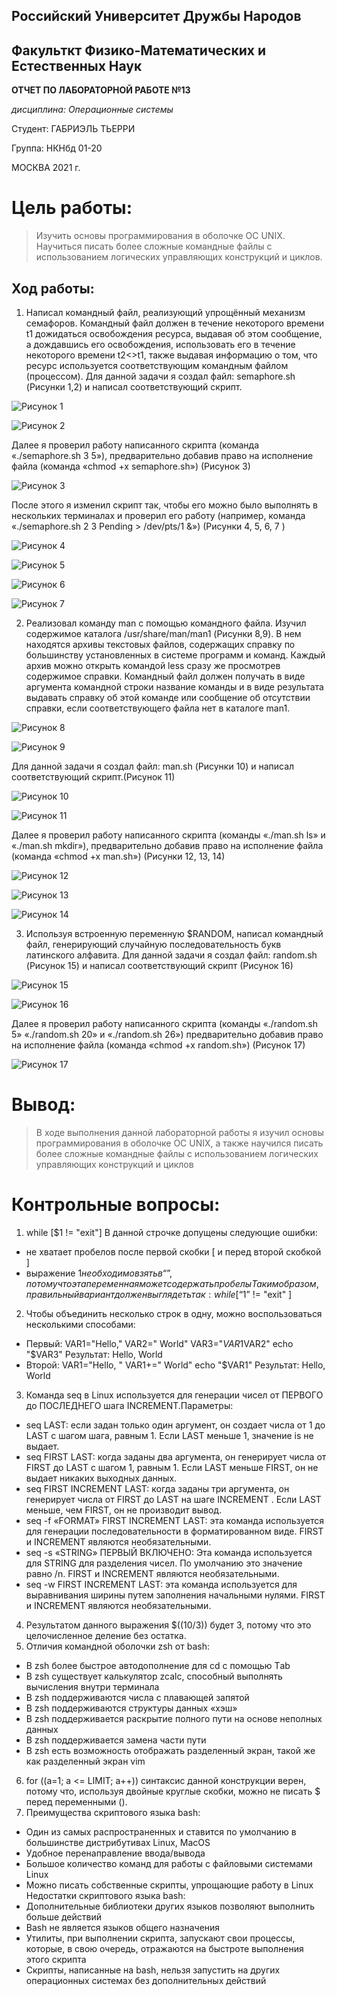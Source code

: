 ## Российский Университет Дружбы Народов

## Факульткт Физико-Математических и Естественных Наук

**ОТЧЕТ ПО ЛАБОРАТОРНОЙ РАБОТЕ №13**

*дисциплина: Операционные системы*


Студент: ГАБРИЭЛЬ ТЬЕРРИ 


Группа: НКНбд 01-20


МОСКВА 2021 г.



# Цель работы:
> Изучить основы программирования в оболочке ОС UNIX. Научиться писать более сложные командные файлы с использованием логических управляющих конструкций и циклов.

 ## Ход работы:
1. Написал командный файл, реализующий упрощённый механизм 
семафоров. Командный файл должен в течение некоторого времени 
t1 дожидаться освобождения ресурса, выдавая об этом сообщение, а  дождавшись его освобождения, использовать его в течение  некоторого времени t2<>t1, также выдавая информацию о том, что  ресурс используется соответствующим командным файлом (процессом). 
Для данной задачи я создал  файл: semaphore.sh (Рисунки 1,2) и написал соответствующий скрипт.

![](https://raw.githubusercontent.com/tgabriel22/Lab13/main/Images/01.PNG "Рисунок 1")

![](https://raw.githubusercontent.com/tgabriel22/Lab13/main/Images/02.PNG "Рисунок 2")

Далее я проверил работу написанного скрипта (команда «./semaphore.sh 3 5»), 
предварительно добавив право на исполнение файла (команда «chmod +x
semaphore.sh») (Рисунок 3)


![](https://raw.githubusercontent.com/tgabriel22/Lab13/main/Images/03.PNG "Рисунок 3")

После этого я изменил скрипт так, чтобы его можно было выполнять в нескольких терминалах и проверил его работу (например, команда «./semaphore.sh 2 3 Pending > /dev/pts/1 &») (Рисунки 4, 5, 6, 7 )

![](https://raw.githubusercontent.com/tgabriel22/Lab13/main/Images/04.PNG "Рисунок 4")

![](https://raw.githubusercontent.com/tgabriel22/Lab13/main/Images/05.PNG "Рисунок 5")

![](https://raw.githubusercontent.com/tgabriel22/Lab13/main/Images/06.PNG "Рисунок 6")

![](https://raw.githubusercontent.com/tgabriel22/Lab13/main/Images/07.PNG "Рисунок 7")


2. Реализовал команду man с помощью командного файла. Изучил
содержимое каталога /usr/share/man/man1 (Рисунки 8,9). В нем находятся архивы текстовых файлов, содержащих справку по большинству установленных в системе программ и команд. Каждый архив можно открыть командой less сразу же просмотрев содержимое справки. Командный файл должен получать в виде аргумента командной строки название команды и в виде результата выдавать справку об этой команде или сообщение об отсутствии справки, если соответствующего файла нет в каталоге man1.

![](https://raw.githubusercontent.com/tgabriel22/Lab13/main/Images/08.PNG "Рисунок 8")

![](https://raw.githubusercontent.com/tgabriel22/Lab13/main/Images/09.PNG "Рисунок 9")

Для данной задачи я создал файл: man.sh (Рисунки 10) и написал соответствующий скрипт.(Рисунок 11)

![](https://raw.githubusercontent.com/tgabriel22/Lab13/main/Images/010.PNG "Рисунок 10")

![](https://raw.githubusercontent.com/tgabriel22/Lab13/main/Images/10.PNG "Рисунок 11")

Далее я проверил работу написанного скрипта (команды «./man.sh ls» и 
«./man.sh mkdir»), предварительно добавив право на исполнение файла 
(команда «chmod +x man.sh») (Рисунки 12, 13, 14)


![](https://raw.githubusercontent.com/tgabriel22/Lab13/main/Images/11.PNG "Рисунок 12")

![](https://raw.githubusercontent.com/tgabriel22/Lab13/main/Images/12.PNG "Рисунок 13")

![](https://raw.githubusercontent.com/tgabriel22/Lab13/main/Images/13.PNG "Рисунок 14")


3. Используя встроенную переменную $RANDOM, написал
командный файл, генерирующий случайную последовательность 
букв латинского алфавита. 
Для данной задачи я создал файл: random.sh (Рисунок 15) и написал соответствующий скрипт (Рисунок 16)

![](https://raw.githubusercontent.com/tgabriel22/Lab13/main/Images/14.PNG "Рисунок 15")

![](https://raw.githubusercontent.com/tgabriel22/Lab13/main/Images/15.PNG "Рисунок 16")

Далее я проверил работу написанного скрипта (команды «./random.sh 5»  «./random.sh 20»  и  «./random.sh 26») предварительно добавив право на исполнение файла 
(команда «chmod +x random.sh») (Рисунок 17)


![](https://raw.githubusercontent.com/tgabriel22/Lab13/main/Images/16.PNG "Рисунок 17")

 # Вывод: 
> В ходе выполнения данной лабораторной работы я изучил     основы программирования в оболочке ОС UNIX, а также научился писать более сложные командные файлы с использованием логических управляющих конструкций и циклов


# Контрольные вопросы:
1. while [$1 != "exit"]
В данной строчке допущены следующие ошибки:
- не хватает пробелов после первой скобки [ и перед второй 
скобкой ]
- выражение $1 необходимо взять в “”, потому что эта переменная 
может содержать пробелы
Таким образом, правильный вариант должен выглядеть так: 
while [ “$1” != "exit" ]
2. Чтобы объединить несколько строк в одну, можно воспользоваться 
несколькими способами:
- Первый:
VAR1="Hello,"
VAR2=" World"
VAR3="$VAR1$VAR2"
echo "$VAR3"
Результат: Hello, World
- Второй:
VAR1="Hello, "
VAR1+=" World"
echo "$VAR1"
Результат: Hello, World
3. Команда seq в Linux используется для генерации чисел 
от ПЕРВОГО до ПОСЛЕДНЕГО шага INCREMENT.Параметры:
- seq LAST: если задан только один аргумент, он создает числа от 1 
до LAST с шагом шага, равным 1. Если LAST меньше 1, значение 
is не выдает.
- seq FIRST LAST: когда заданы два аргумента, он генерирует числа 
от FIRST до LAST с шагом 1, равным 1. Если LAST меньше FIRST, 
он не выдает никаких выходных данных.
- seq FIRST INCREMENT LAST: когда заданы три аргумента, он 
генерирует числа от FIRST до LAST на шаге INCREMENT . Если 
LAST меньше, чем FIRST, он не производит вывод.
- seq -f «FORMAT» FIRST INCREMENT LAST: эта команда 
используется для генерации последовательности в 
форматированном виде. FIRST и INCREMENT являются 
необязательными.
- seq -s «STRING» ПЕРВЫЙ ВКЛЮЧЕНО: Эта команда 
используется для STRING для разделения чисел. По умолчанию 
это значение равно /n. FIRST и INCREMENT являются 
необязательными.
- seq -w FIRST INCREMENT LAST: эта команда используется для 
выравнивания ширины путем заполнения начальными нулями. 
FIRST и INCREMENT являются необязательными.
4. Результатом данного выражения $((10/3)) будет 3, потому что это 
целочисленное деление без остатка.
5. Отличия командной оболочки zsh от bash:
- В zsh более быстрое автодополнение для cd с помощью Тab
- В zsh существует калькулятор zcalc, способный выполнять 
вычисления внутри терминала
- В zsh поддерживаются числа с плавающей запятой
- В zsh поддерживаются структуры данных «хэш»
- В zsh поддерживается раскрытие полного пути на основе неполных данных
- В zsh поддерживается замена части пути
- В zsh есть возможность отображать разделенный экран, такой же 
как разделенный экран vim
6. for ((a=1; a <= LIMIT; a++)) синтаксис данной конструкции верен, 
потому что, используя двойные круглые скобки, можно не писать 
$ перед переменными ().
7. Преимущества скриптового языка bash:
- Один из самых распространенных и ставится по умолчанию в 
большинстве дистрибутивах Linux, MacOS
- Удобное перенаправление ввода/вывода
- Большое количество команд для работы с файловыми системами 
Linux
- Можно писать собственные скрипты, упрощающие работу в Linux
Недостатки скриптового языка bash:
- Дополнительные библиотеки других языков позволяют 
выполнить больше действий
- Bash не является языков общего назначения
- Утилиты, при выполнении скрипта, запускают свои процессы, 
которые, в свою очередь, отражаются на быстроте выполнения 
этого скрипта
- Скрипты, написанные на bash, нельзя запустить на других 
операционных системах без дополнительных действий